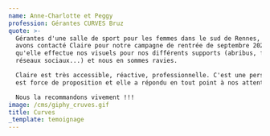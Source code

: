 ```yaml
---
name: Anne-Charlotte et Peggy
profession: Gérantes CURVES Bruz
quote: >-
  Gérantes d'une salle de sport pour les femmes dans le sud de Rennes, nous
  avons contacté Claire pour notre campagne de rentrée de septembre 2021 afin
  qu'elle effectue nos visuels pour nos différents supports (abribus, flyers,
  réseaux sociaux...) et nous en sommes ravies.

  Claire est très accessible, réactive, professionnelle. C'est une personne qui
  est force de proposition et elle a répondu en tout point à nos attentes.

  Nous la recommandons vivement !!!
image: /cms/giphy_cruves.gif
title: Curves
_template: temoignage
---
```



